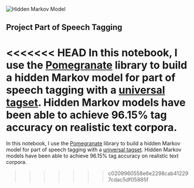 ![Hidden Markov Model](https://devopedia.org/images/article/214/4159.1567702081.jpg)



## Project Part of Speech Tagging

<<<<<<< HEAD
In this notebook, I use the [Pomegranate](https://github.com/jmschrei/pomegranate) library to build a hidden Markov model for part of speech tagging with a [universal tagset](http://www.petrovi.de/data/universal.pdf). Hidden Markov models have been able to achieve 96.15% tag accuracy on realistic text corpora.    
=======
In this notebook, I use the [Pomegranate](https://github.com/jmschrei/pomegranate) library to build a hidden Markov model for part of speech tagging with a [universal tagset](http://www.petrovi.de/data/universal.pdf). Hidden Markov models have been able to achieve 96.15% tag accuracy on realistic text corpora.  
>>>>>>> c0209960558e6e2298cab412297cdac5df05885f
